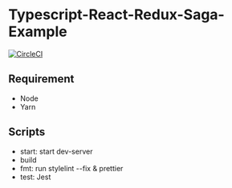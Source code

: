 # Typescript-React-Redux-Saga-Example
[![CircleCI](https://circleci.com/gh/yanokunpei/typescript-react-redux.svg?style=svg)](https://circleci.com/gh/yanokunpei/typescript-react-redux)
## Requirement
- Node
- Yarn

## Scripts
- start: start dev-server
- build
- fmt: run stylelint --fix & prettier
- test: Jest
